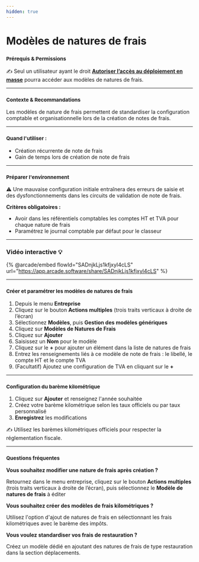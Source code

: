 ```yaml
---
hidden: true
---
```


# Modèles de natures de frais

### <sup>**Prérequis & Permissions**</sup>

✍️ Seul un utilisateur ayant le droit [**Autoriser l’accès au déploiement en masse**](../../administration/detail-des-droits.md) pourra accéder aux modèles de natures de frais.

***

### <sup>**Contexte & Recommandations**</sup>

Les modèles de nature de frais permettent de standardiser la configuration comptable et organisationnelle lors de la création de notes de frais.

***

### <sup>**Quand l'utiliser :**</sup>

* Création récurrente de note de frais
* Gain de temps lors de création de note de frais

***

### <sup>**Préparer l'environnement**</sup>

⚠️ Une mauvaise configuration initiale entraînera des erreurs de saisie et des dysfonctionnements dans les circuits de validation de note de frais.

**Critères obligatoires :**

* Avoir dans les référentiels comptables les comptes HT et TVA pour chaque nature de frais
* Paramétrez le journal comptable par défaut pour le classeur

***

### Vidéo interactive :bulb:

{% @arcade/embed flowId="SADnjkLjs1kfjxyI4cLS" url="https://app.arcade.software/share/SADnjkLjs1kfjxyI4cLS" %}

***

### <sup>**Créer et paramétrer les modèles de natures de frais**</sup>

1. Depuis le menu **Entreprise**
2. Cliquez sur le bouton **Actions multiples** (trois traits verticaux à droite de l’écran)
3. Sélectionnez **Modèles**, puis **Gestion des modèles génériques**
4. Cliquez sur **Modèles de Natures de Frais**
5. Cliquez sur **Ajouter**
6. Saisissez un **Nom** pour le modèle
7. Cliquez sur le **+** pour ajouter un élément dans la liste de natures de frais
8. Entrez les renseignements liés à ce modèle de note de frais : le libellé, le compte HT et le compte TVA
9. (Facultatif) Ajoutez une configuration de TVA en cliquant sur le **+**

***

### <sup>**Configuration du barème kilométrique**</sup>

1. Cliquez sur **Ajouter** et renseignez l'année souhaitée
2. Créez votre barème kilométrique selon les taux officiels ou par taux personnalisé
3. **Enregistrez** les modifications

✍️ Utilisez les barèmes kilométriques officiels pour respecter la réglementation fiscale.

***

### <sup>**Questions fréquentes**</sup>

**Vous souhaitez modifier une nature de frais après création ?**

Retournez dans le menu entreprise, cliquez sur le bouton **Actions multiples** (trois traits verticaux à droite de l’écran), puis sélectionnez le **Modèle de natures de frais** à éditer

**Vous souhaitez créer des modèles de frais kilométriques ?**

Utilisez l'option d'ajout de natures de frais en sélectionnant les frais kilométriques avec le barème des impôts.

**Vous voulez standardiser vos frais de restauration ?**

Créez un modèle dédié en ajoutant des natures de frais de type restauration dans la section déplacements.
